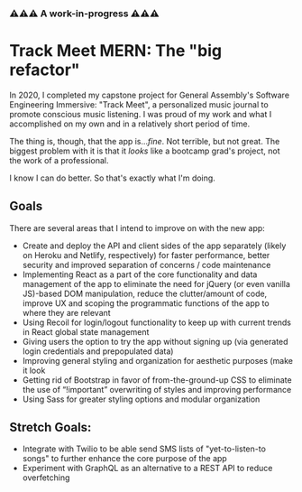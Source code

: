 ### ⚠⚠⚠ A work-in-progress ⚠⚠⚠
# Track Meet MERN: The "big refactor" 

In 2020, I completed my capstone project for General Assembly's Software Engineering Immersive: "Track Meet", a personalized music journal to promote conscious music listening. I was proud of my work and what I accomplished on my own and in a relatively short period of time. 

The thing is, though, that the app is..._fine_. Not terrible, but not great. The biggest problem with it is that it _looks_ like a bootcamp grad's project, not the work of a professional. 

I know I can do better. So that's exactly what I'm doing.

## Goals 
There are several areas that I intend to improve on with the new app: 
 
* Create and deploy the API and client sides of the app separately (likely on Heroku and Netlify, respectively) for faster performance, better security and improved separation of concerns / code maintenance
* Implementing React as a part of the core functionality and data management of the app to eliminate the need for jQuery (or even vanilla JS)-based DOM manipulation, reduce the clutter/amount of code, improve UX and scoping the programmatic functions of the app to where they are relevant 
* Using Recoil for login/logout functionality to keep up with current trends in React global state management 
* Giving users the option to try the app without signing up (via generated login credentials and prepopulated data)
* Improving general styling and organization for aesthetic purposes (make it look 
* Getting rid of Bootstrap in favor of from-the-ground-up CSS to eliminate the use of “!important” overwriting of styles and improving performance
* Using Sass for greater styling options and modular organization 

## Stretch Goals: 

* Integrate with Twilio to be able send SMS lists of "yet-to-listen-to songs" to further enhance the core purpose of the app 
* Experiment with GraphQL as an alternative to a REST API to reduce overfetching
